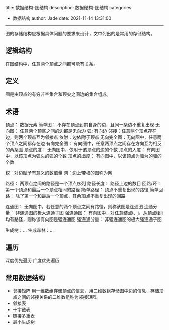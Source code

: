 title: 数据结构-图结构
description: 数据结构-图结构
categories:
  - 数据结构
author: Jade
date: 2021-11-14 13:31:00
---

图的存储结构应根据具体问题的要求来设计，文中列出的是常用的存储结构。

## 逻辑结构
在图结构中，任意两个顶点之间都可能有关系。

## 定义
图是由顶点的有穷非空集合和顶尖之间边的集合组成。

## 术语
顶点： 数据元素
简单图： 不存在顶点到其自身的边，且同一条边不重复出现
无向图： 任意两个顶底之间的边都是无向边
弧: 有向边
邻接：任意两个顶点存在边，则两个顶点互为邻接点
依附：边依附于顶点
无向完全图：无向图中，任意两个顶点之间都存在边
有向完全图： 有向图中，任意两顶点之间存在方向互为相反的两条弧
顶点的度： 无向图中，依附于该顶点的边的个数
顶点的入度： 有向图中，以该顶点为弧头的弧的个数
顶点的出度： 有向图中，以该顶点为弧为的弧的个数

权：对边赋予有意义的数值量
网：边上带权的图称为网

路径： 两顶点之间的路径是一个顶点序列
路径长度： 路径上边的数目
回路/环： 第一个顶点和最后一个顶点相同的路径
简单路径： 顶点不重复出现的路径
简单回路： 除了第一个和最后一个顶点，其余顶点不重复出现的回路

连通图： 无向图中，若任意的两个顶点之间有路径，则称该图是连通图
连通分量： 非连通图的极大连通子图
强连通图： 有向图中，对任意结点i、j，从顶点i到j均有路径，则称该有向图是强连通图
强连通分量： 非强连通图的极大强连通子图

生成树：...
生成森林：...

## 遍历
深度优先遍历
广度优先遍历

## 常用数据结构
- 邻接矩阵
用一维数组存储顶点的信息，用二维数组存储图中边的信息，存储顶点之间的邻接关系的二维数组称为邻接矩阵。
- 邻接表
- 十字链表
- 链接多重表
- 最小生成树
